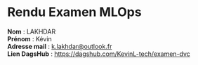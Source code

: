 # Rendu Examen MLOps

**Nom** : LAKHDAR  
**Prénom** : Kévin  
**Adresse mail** : k.lakhdar@outlook.fr  
**Lien DagsHub** : https://dagshub.com/KevinL-tech/examen-dvc  